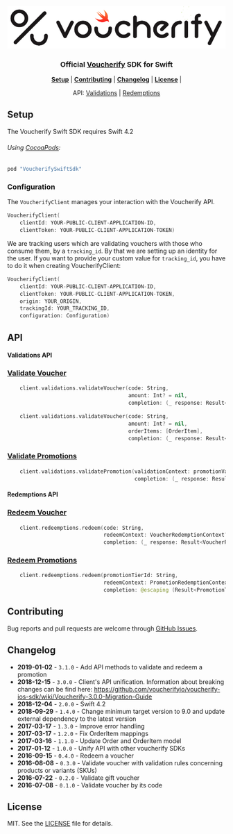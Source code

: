 <p align="center">
  <img src="./docs/images/voucherify-ios-sdk.png"/>
</p>

<h3 align="center">Official <a href="http://voucherify.io?utm_source=github&utm_medium=sdk&utm_campaign=acq">Voucherify</a> SDK for Swift</h3>

<p align="center">
<b><a href="#setup">Setup</a></b>
|
<b><a href="#contributing">Contributing</a></b>
|
<b><a href="#changelog">Changelog</a></b>
|
<b><a href="#license">License</a></b>
|
</p>

<p align="center">
API:
<a href="#validations-api">Validations</a>
|
<a href="#redemptions-api">Redemptions</a>
</p>


## Setup

The Voucherify Swift SDK requires Swift 4.2

###### Using [CocoaPods](http://cocoapods.org):

```ruby
pod "VoucherifySwiftSdk"
```

### Configuration
The `VoucherifyClient` manages your interaction with the Voucherify API.

```swift
VoucherifyClient(
    clientId: YOUR-PUBLIC-CLIENT-APPLICATION-ID,
    clientToken: YOUR-PUBLIC-CLIENT-APPLICATION-TOKEN)
```

We are tracking users which are validating vouchers with those who consume them, by a `tracking_id`. By that we are setting up an identity for the user. If you want to provide your custom value for `tracking_id`, you have to do it when creating VoucherifyClient:
```swift
VoucherifyClient(
    clientId: YOUR-PUBLIC-CLIENT-APPLICATION-ID,
    clientToken: YOUR-PUBLIC-CLIENT-APPLICATION-TOKEN,
    origin: YOUR_ORIGIN,
    trackingId: YOUR_TRACKING_ID,
    configuration: Configuration)
```

## API

#### Validations API

### [Validate Voucher]

```swift
    client.validations.validateVoucher(code: String,
                                       amount: Int? = nil,
                                       completion: (_ response: Result<VoucherResponse>) -> Void)
```

```swift
    client.validations.validateVoucher(code: String,
                                       amount: Int? = nil,
                                       orderItems: [OrderItem],
                                       completion: (_ response: Result<VoucherResponse>) -> Void)
```

### [Validate Promotions]

```swift
    client.validations.validatePromotion(validationContext: promotionValidationContext,
                                         completion: (_ response: Result<PromotionValidationResponse>) -> Void)
```

#### Redemptions API

### [Redeem Voucher]

```swift
    client.redeemptions.redeem(code: String,
                               redeemContext: VoucherRedemptionContext? = nil,
                               completion: (_ response: Result<VoucherRedemptionResult>) -> Void)
```

### [Redeem Promotions]

```swift
    client.redeemptions.redeem(promotionTierId: String,
                               redeemContext: PromotionRedemptionContext,
                               completion: @escaping (Result<PromotionTierRedemptionResult>) -> Void)
```

## Contributing

Bug reports and pull requests are welcome through [GitHub Issues](https://github.com/voucherifyio/voucherify-ios-sdk/issues).

## Changelog
- **2019-01-02** - `3.1.0` - Add API methods to validate and redeem a promotion
- **2018-12-15** - `3.0.0` - Client's API unification. Information about breaking changes can be find here: https://github.com/voucherifyio/voucherify-ios-sdk/wiki/Voucherify-3.0.0-Migration-Guide
- **2018-12-04** - `2.0.0` - Swift 4.2
- **2018-09-29** - `1.4.0` - Change minimum target version to 9.0 and update external dependency to the latest version
- **2017-03-17** - `1.3.0` - Improve error handling
- **2017-03-17** - `1.2.0` - Fix OrderItem mappings
- **2017-03-16** - `1.1.0` - Update Order and OrderItem model
- **2017-01-12** - `1.0.0` - Unify API with other voucherify SDKs
- **2016-09-15** - `0.4.0` - Redeem a voucher
- **2016-08-08** - `0.3.0` - Validate voucher with validation rules concerning products or variants (SKUs)
- **2016-07-22** - `0.2.0` - Validate gift voucher
- **2016-07-08** - `0.1.0` - Validate voucher by its code

## License

MIT. See the [LICENSE](https://github.com/voucherifyio/voucherify-ios-sdk/blob/master/LICENSE) file for details.

[Validate Voucher]: https://docs.voucherify.io/reference#vouchers-validate
[Validate Promotions]: https://docs.voucherify.io/reference#validate-promotions-1
[Redeem Voucher]: https://docs.voucherify.io/reference#redeem-voucher-client-side
[Redeem Promotions]: https://docs.voucherify.io/reference#redeem-promotion
